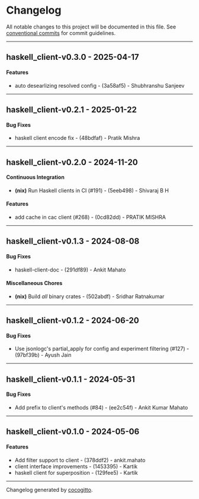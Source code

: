 # Changelog
All notable changes to this project will be documented in this file. See [conventional commits](https://www.conventionalcommits.org/) for commit guidelines.

- - -
## haskell_client-v0.3.0 - 2025-04-17
#### Features
- auto desearlizing resolved config - (3a58af5) - Shubhranshu Sanjeev

- - -

## haskell_client-v0.2.1 - 2025-01-22
#### Bug Fixes
- haskell client encode fix - (48bdfaf) - Pratik Mishra

- - -

## haskell_client-v0.2.0 - 2024-11-20
#### Continuous Integration
- **(nix)** Run Haskell clients in CI (#191) - (5eeb498) - Shivaraj B H
#### Features
- add cache in cac client (#268) - (0cd82dd) - PRATIK MISHRA

- - -

## haskell_client-v0.1.3 - 2024-08-08
#### Bug Fixes
- haskell-client-doc - (291df89) - Ankit Mahato
#### Miscellaneous Chores
- **(nix)** Build *all* binary crates - (502abdf) - Sridhar Ratnakumar

- - -

## haskell_client-v0.1.2 - 2024-06-20
#### Bug Fixes
- Use jsonlogc's partial_apply for config and experiment filtering (#127) - (97bf39b) - Ayush Jain

- - -

## haskell_client-v0.1.1 - 2024-05-31
#### Bug Fixes
- Add prefix to client's methods (#84) - (ee2c54f) - Ankit Kumar Mahato

- - -

## haskell_client-v0.1.0 - 2024-05-06
#### Features
-  Add filter support to client - (378ddf2) - ankit.mahato
-  client interface improvements - (1453395) - Kartik
-  haskell client for superposition - (129fee5) - Kartik

- - -

Changelog generated by [cocogitto](https://github.com/cocogitto/cocogitto).